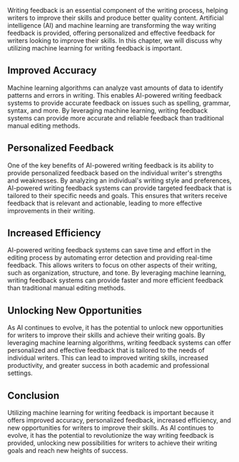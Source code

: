 
Writing feedback is an essential component of the writing process, helping writers to improve their skills and produce better quality content. Artificial intelligence (AI) and machine learning are transforming the way writing feedback is provided, offering personalized and effective feedback for writers looking to improve their skills. In this chapter, we will discuss why utilizing machine learning for writing feedback is important.

Improved Accuracy
-----------------

Machine learning algorithms can analyze vast amounts of data to identify patterns and errors in writing. This enables AI-powered writing feedback systems to provide accurate feedback on issues such as spelling, grammar, syntax, and more. By leveraging machine learning, writing feedback systems can provide more accurate and reliable feedback than traditional manual editing methods.

Personalized Feedback
---------------------

One of the key benefits of AI-powered writing feedback is its ability to provide personalized feedback based on the individual writer's strengths and weaknesses. By analyzing an individual's writing style and preferences, AI-powered writing feedback systems can provide targeted feedback that is tailored to their specific needs and goals. This ensures that writers receive feedback that is relevant and actionable, leading to more effective improvements in their writing.

Increased Efficiency
--------------------

AI-powered writing feedback systems can save time and effort in the editing process by automating error detection and providing real-time feedback. This allows writers to focus on other aspects of their writing, such as organization, structure, and tone. By leveraging machine learning, writing feedback systems can provide faster and more efficient feedback than traditional manual editing methods.

Unlocking New Opportunities
---------------------------

As AI continues to evolve, it has the potential to unlock new opportunities for writers to improve their skills and achieve their writing goals. By leveraging machine learning algorithms, writing feedback systems can offer personalized and effective feedback that is tailored to the needs of individual writers. This can lead to improved writing skills, increased productivity, and greater success in both academic and professional settings.

Conclusion
----------

Utilizing machine learning for writing feedback is important because it offers improved accuracy, personalized feedback, increased efficiency, and new opportunities for writers to improve their skills. As AI continues to evolve, it has the potential to revolutionize the way writing feedback is provided, unlocking new possibilities for writers to achieve their writing goals and reach new heights of success.
